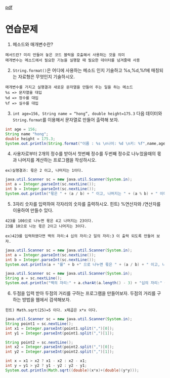 [pdf](./pdf/JAVA240812simple148.pdf)
# 연습문제
1. 메소드와 매개변수란?
```
메서드란? 미리 만들어 놓은 코드 블럭을 호출해서 사용하는 것을 의미
매개변수는 메소드에서 필요한 기능을 실행할 때 필요한 데이터를 넘겨줄때 사용
```
2. `String.format()`은 어디에 사용하는 메소드 인지 기술하고 %s,%d,%f에 매칭되는 자료형은 무엇인지 기술하시오.
```
매개변수를 가지고 실행결과 새로운 문자열을 만들어 주는 일을 하는 메소드
%s => 문자열을 대입
%d => 정수를 대입
%f => 실수를 대입
```
3. `int age=156, String name = “hong”, double height=175.3` 다음 데이터와 `String.format`를 이용해서 문자열로 만들어 출력해 보자.
```java
int age = 156;
String name "hong";
double height = 175.3;
System.out.println(String.format("이름 : %s \n나이: %d \n키: %f",name,age,height));
```
4. 사용자로부터 2개의 정수를 받아서 첫번째 정수를 두번째 정수로 나누었을때의 몫과 나머지를 계산하는 프로그램을 작성하시오. 
```
ex)실행결과: 몫은 2 이고, 나머지는 1이다.
```
```java
java.util.Scanner sc = new java.util.Scanner(System.in);
int a = Integer.parseInt(sc.nextLine());
int b = Integer.parseInt(sc.nextLine());
System.out.println("몫은 " + (a / b) + " 이고, 나머지는 " + (a % b) + " 이다.");
```
5. 3자리 숫자를 입력하여 각자리의 숫자를 출력하시오. 힌트) %연산자와 /연산자를 이용하여 만들수 있다. 
```
423를 100으로 나누면 몫은 4고 나머지는 23이다. 
23를 10으로 나눈 몫은 2이고 나머지는 3이다. 
```
```
ex)423를 입력하였다면 백의 자리:4 십의 자리:2 일의 자리:3 이 출력 되도록 만들어 보자.
```
```java
java.util.Scanner sc = new java.util.Scanner(System.in);
int a = Integer.parseInt(sc.nextLine());
int b = Integer.parseInt(sc.nextLine());
System.out.println(a + "를" + b +" 으로 나누면 몫은 " + (a / b) + " 이고, 나머지는 " + (a % b) + " 이다.");
```
```java
java.util.Scanner sc = new java.util.Scanner(System.in);
String a = sc.nextLine();
System.out.println("백의 자리:" + a.charAt(a.length() - 3) + "십의 자리:" + a.charAt(a.length() - 2) + "일의 자리:" + a.charAt(a.length() - 1));
```
6. 두점을 입력 받아 두점의 거리를 구하는 프로그램을 만들어보자. 
두점의 거리를 구하는 방법을 웹에서 검색해보자. 
```
힌트) Math.sqrt(25)=5 이다. x제곱은 x*x 이다.
```
```java
java.util.Scanner sc = new java.util.Scanner(System.in);
String point1 = sc.nextLine();
int x1 = Integer.parseInt(point1.split(",")[0]);
int y1 = Integer.parseInt(point1.split(",")[1]);

String point2 = sc.nextLine();
int x2 = Integer.parseInt(point2.split(",")[0]);
int y2 = Integer.parseInt(point2.split(",")[1]);

int x = x1 > x2 ? x1 - x2 : x2 - x1;
int y = y1 > y2 ? y1 - y2 : y2 - y1;
System.out.println(Math.sqrt((double)(x*x)+(double)(y*y)));
```
